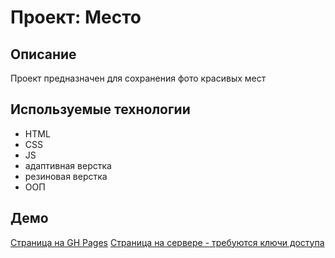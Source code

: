 # Проект: Место

## Описание

Проект предназначен для сохранения фото красивых мест

## Используемые технологии

- HTML
- CSS
- JS
- адаптивная верстка
- резиновая верстка
- ООП

## Демо

[Страница на GH Pages](https://alexandermolokanov.github.io/mesto/)
[Страница на сервере - требуются ключи доступа](https://mesto.nomoreparties.co/)



